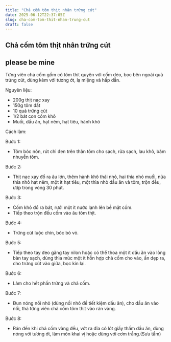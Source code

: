 ```yaml
---
title: "Chả cốm tôm thịt nhân trứng cút"
date: 2025-06-12T22:37:05Z
slug: cha-com-tom-thit-nhan-trung-cut
draft: false
---
```


## Chả cốm tôm thịt nhân trứng cút

## please be mine

Từng viên chả cốm gồm có tôm thịt quyện với cốm dẻo, bọc bên ngoài quả trứng cút, dùng kèm với tương ớt, lạ miệng và hấp dẫn. 
 
 

 
Nguyên liệu:
- 200g thịt nạc xay
- 150g tôm đất
- 10 quả trứng cút
- 1/2 bát con cốm khô
- Muối, dầu ăn, hạt nêm, hạt tiêu, hành khô
 
Cách làm:

Bước 1:
- Tôm bóc nõn, rút chỉ đen trên thân tôm cho sạch, rửa sạch, lau khô, băm nhuyễn tôm.
 

Bước 2:
- Thịt nạc xay đổ ra âu lớn, thêm hành khô thái nhỏ, hai thìa nhỏ muối, nửa thìa nhỏ hạt nêm, một ít hạt tiêu, một thìa nhỏ dầu ăn và tôm, trộn đều, ướp trong vòng 30 phút.
 

Bước 3:
- Cốm khô đổ ra bát, rưới một ít nước lạnh lên bề mặt cốm.
- Tiếp theo trộn đều cốm vào âu tôm thịt.
 

Bước 4:
- Trứng cút luộc chín, bóc bỏ vỏ.
 

Bước 5:
- Tiếp theo tay đeo găng tay nilon hoặc có thể thoa một ít dầu ăn vào lòng bàn tay sạch, dùng thìa múc một ít hỗn hợp chả cốm cho vào, ấn dẹp ra, cho trứng cút vào giữa, bọc kín lại.
 

Bước 6:
- Làm cho hết phần trứng và chả cốm.

Bước 7:
- Đun nóng nồi nhỏ (dùng nồi nhỏ để tiết kiệm dầu ăn), cho dầu ăn vào nồi, thả từng viên chả cốm tôm thịt vào rán vàng.
 

Bước 8:
- Rán đến khi chả cốm vàng đều, vớt ra đĩa có lót giấy thấm dầu ăn, dùng nóng với tương ớt, làm món khai vị hoặc dùng với cơm trắng.(Sưu tầm)